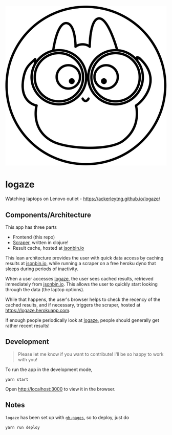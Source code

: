 ![logo](./public/pouchie-bino.svg)

# logaze

Watching laptops on Lenovo outlet - https://ackerleytng.github.io/logaze/

## Components/Architecture

This app has three parts

+ Frontend (this repo)
+ [Scraper](https://github.com/ackerleytng/logaze-scraper), written in clojure!
+ Result cache, hosted at [jsonbin.io](https://jsonbin.io/)

This lean architecture provides the user with quick data access by caching results at [jsonbin.io](https://jsonbin.io/), while running a scraper on a free heroku dyno that sleeps during periods of inactivity.

When a user accesses [logaze](https://ackerleytng.github.io/logaze/), the user sees cached results, retrieved immediately from [jsonbin.io](https://jsonbin.io/). This allows the user to quickly start looking through the data (the laptop options).

While that happens, the user's browser helps to check the recency of the cached results, and if necessary, triggers the scraper, hosted at https://logaze.herokuapp.com.

If enough people periodically look at [logaze](https://ackerleytng.github.io/logaze/), people should generally get rather recent results!

## Development

> Please let me know if you want to contribute! I'll be so happy to work with you!

To run the app in the development mode,

```
yarn start
```

Open [http://localhost:3000](http://localhost:3000) to view it in the browser.

## Notes

`logaze` has been set up with [`gh-pages`](https://github.com/tschaub/gh-pages), so to deploy, just do

```
yarn run deploy
```
